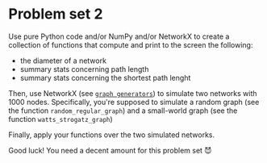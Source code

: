 # Problem set 2

Use pure Python code and/or NumPy and/or NetworkX to create a collection of functions that compute and print to the screen the following:

- the diameter of a network
- summary stats concerning path length
- summary stats concerning the shortest path lenght

Then, use NetworkX (see [`graph generators`](https://networkx.org/documentation/stable/reference/generators.html#module-networkx.generators.random_graphs)) to simulate two networks with 1000 nodes. Specifically, you're supposed to simulate a random graph (see the function `random_regular_graph`) and a small-world graph (see the function `watts_strogatz_graph`)

Finally, apply your functions over the two simulated networks.

Good luck! You need a decent amount for this problem set 😈